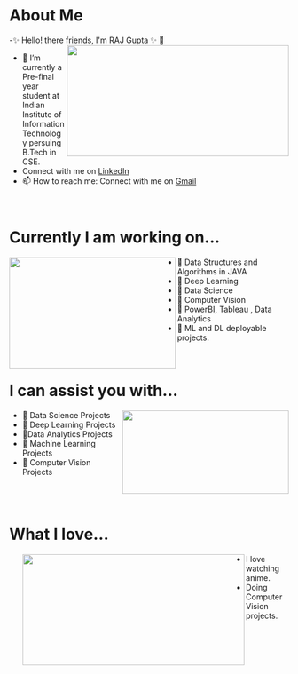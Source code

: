  <h1> About Me</h1>
 <p title=About Me>
-✨ Hello! there friends, I'm RAJ Gupta ✨ 👋 
<img align="right" width="400" height="200" src="https://media.giphy.com/media/fhAwk4DnqNgw8/giphy.gif">     
 
<ul>
<li>🔭 I’m currently a Pre-final year student at Indian Institute of Information Technology persuing B.Tech in CSE. </li>
<li>Connect with me on <a href="https://www.linkedin.com/in/raj-gupta-8a2a95194">LinkedIn </a></li>
<li> 📫 How to reach me: Connect with me on <a href="rajmanmauji@gmail.com"> Gmail </a></li>
 </ul> </p> 
 
 <br>
 <h1> Currently I am working on...</h1>
        <p title= What i love?>
  <img align="left" height="200" width="300" src="https://media.giphy.com/media/Uv0VUrAT6FtMQ/giphy.gif" >
 <ul>
  <li>  🌱  Data Structures and Algorithms in JAVA </li> 
<li>  🌱  Deep Learning </li> 
<li> 👯 Data Science</li> 
  <li> 🌱 Computer Vision</li> 
  <li> 👯 PowerBI, Tableau , Data Analytics</li>
  <li> 🌱 ML and DL deployable projects.</li> 
 </ul>
 </p>
 <br>
   <h1> I can assist you with...</h1>
  <p title=I can help you with...>
 <img align="right" width="300" height="150" src="https://media.giphy.com/media/l4pTsNgkamxfk2ZLq/giphy.gif">
 <ul>
 <li>  💬 Data Science Projects</li>
  <li>  💬 Deep Learning Projects</li>
  <li>  💬Data Analytics Projects</li>
 <li> 💬 Machine Learning Projects</li>
   <li> 💬 Computer Vision Projects</li>
  </ul>
</p>
<br>  <br>  
  <h1> What I love...</h1>
  <p title=What I love ? >
  <ul>
 <img align="left" width="400" height="200" src="https://media.giphy.com/media/JVaKSg8soxqUg/giphy.gif" >
 
  <li> I love watching anime. </li>
<li> Doing Computer Vision projects. </li>
 
</ul>
</p>
<br>  <br>  



